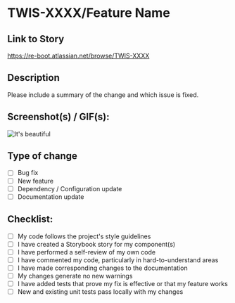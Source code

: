 # TWIS-XXXX/Feature Name

## Link to Story

https://re-boot.atlassian.net/browse/TWIS-XXXX

## Description

Please include a summary of the change and which issue is fixed.

## Screenshot(s) / GIF(s):

![It's beautiful](https://murad-public-files.s3.amazonaws.com/beautiful.png)

## Type of change

- [ ] Bug fix
- [ ] New feature
- [ ] Dependency / Configuration update
- [ ] Documentation update

## Checklist:

- [ ] My code follows the project's style guidelines
- [ ] I have created a Storybook story for my component(s)
- [ ] I have performed a self-review of my own code
- [ ] I have commented my code, particularly in hard-to-understand areas
- [ ] I have made corresponding changes to the documentation
- [ ] My changes generate no new warnings
- [ ] I have added tests that prove my fix is effective or that my feature works
- [ ] New and existing unit tests pass locally with my changes
